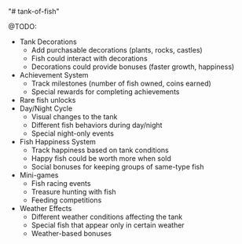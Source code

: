 "# tank-of-fish" 



@TODO:


- Tank Decorations
  - Add purchasable decorations (plants, rocks, castles)
  - Fish could interact with decorations
  - Decorations could provide bonuses (faster growth, happiness)
- Achievement System
  - Track milestones (number of fish owned, coins earned)
  - Special rewards for completing achievements
- Rare fish unlocks
- Day/Night Cycle
  - Visual changes to the tank
  - Different fish behaviors during day/night
  - Special night-only events
- Fish Happiness System
  - Track happiness based on tank conditions
  - Happy fish could be worth more when sold
  - Social bonuses for keeping groups of same-type fish
- Mini-games
  - Fish racing events
  - Treasure hunting with fish
  - Feeding competitions
- Weather Effects
  - Different weather conditions affecting the tank
  - Special fish that appear only in certain weather
  - Weather-based bonuses